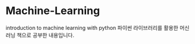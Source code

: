 # Machine-Learning

introduction to machine learning with python 
파이썬 라이브러리를 활용한 머신러닝 책으로 공부한 내용입니다.
